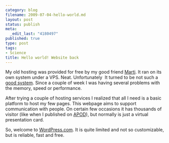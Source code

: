 ```yaml
--- 
category: blog
filename: 2009-07-04-hello-world.md
layout: post
status: publish
meta: 
  _edit_last: "4180497"
published: true
type: post
tags: 
- Science
title: Hello world! Website back
---
```

My old hosting was provided for free by my good friend <a href="http://www.aldeaglobal.net/martiminoves/">Marti</a>. It ran on its own system under a VPS. Neat. Unfortunately  It turned to be not such a <a href="http://forum.x-cart.com/showthread.php?t=48019">good system</a>. Since a couple of week I was having several problems with the memory, speed or performance.

After trying a couple of hosting services I realized that all I need is a basic platform to host my few pages. This webpage aims to support communication with people. On certain few occasions it has thousands of visitor (like when I published on <a href="http://nasonurb.wordpress.com/work/apod/">APOD</a>), but normally is just a virtual presentation card.

So, welcome to <a href="http://wordpress.com/">WordPress.com</a>. It is quite limited and not so customizable, but is reliable, fast and free.
